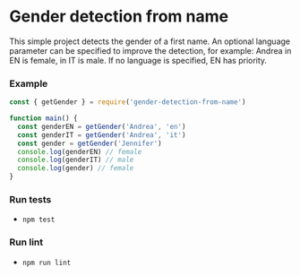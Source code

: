 # Gender detection from name
This simple project detects the gender of a first name. An optional language parameter can be specified to improve the detection, for example: Andrea in EN is female, in IT is male. If no language is specified, EN has priority.

### Example
```js
const { getGender } = require('gender-detection-from-name')

function main() {
  const genderEN = getGender('Andrea', 'en')
  const genderIT = getGender('Andrea', 'it')
  const gender = getGender('Jennifer')
  console.log(genderEN) // female
  console.log(genderIT) // male
  console.log(gender) // female
}
```

### Run tests
- `npm test`

### Run lint
- `npm run lint`
